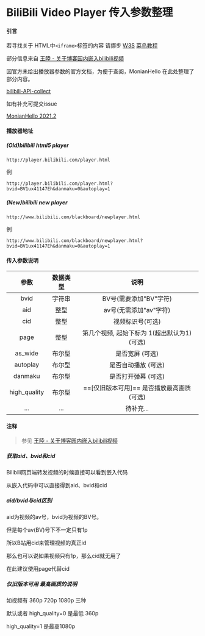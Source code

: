 # BiliBili Video Player 传入参数整理


#### 引言

若寻找关于 HTML中`<iframe>`标签的内容 请挪步 [W3S](https://www.w3school.com.cn/tags/tag_iframe.asp) [菜鸟教程](https://www.runoob.com/jsref/dom-obj-frame.html) 

部分信息来自 [王陸 - 关于博客园内嵌入bilibili视频](https://www.cnblogs.com/wkfvawl/p/12268980.html)

因官方未给出播放器参数的官方文档，为便于查阅，MonianHello 在此处整理了部分内容。

[bilibili-API-collect](https://socialsisteryi.github.io/bilibili-API-collect/)

如有补充可提交issue

<u>MonianHello 2021.2</u>

#### 播放器地址

##### (Old)bilibili html5 player

`http://player.bilibili.com/player.html`

例

`http://player.bilibili.com/player.html?bvid=BV1ux41147Eh&danmaku=0&autoplay=1`

##### (New)bilibili new player

`http://www.bilibili.com/blackboard/newplayer.html`

例

`http://www.bilibili.com/blackboard/newplayer.html?bvid=BV1ux41147Eh&danmaku=0&autoplay=1`

#### 传入参数说明

|     参数     | 数据类型 |                     说明                     |
| :----------: | :------: | :------------------------------------------: |
|     bvid     |  字符串  |            BV号(需要添加"BV"字符)            |
|     aid      |   整型   |            av号(无需添加"av"字符)            |
|     cid      |   整型   |               视频标识号(可选)               |
|     page     |   整型   | 第几个视频, 起始下标为 1(超出默认为1) (可选) |
|   as_wide    |  布尔型  |               是否宽屏 (可选)                |
|   autoplay   |  布尔型  |             是否自动播放 (可选)              |
|   danmaku    |  布尔型  |             是否打开弹幕 (可选)              |
| high_quality |  布尔型  |  ==[仅旧版本可用]== 是否播放最高画质 (可选)  |
|     ...      |   ...    |                  待补充...                   |

#### 注释

> 参见 [王陸 - 关于博客园内嵌入bilibili视频](https://www.cnblogs.com/wkfvawl/p/12268980.html)

##### 获取aid、bvid和cid

Bilibili网页端转发视频的时候直接可以看到嵌入代码 

从嵌入代码中可以直接得到aid、bvid和cid

##### aid/bvid与cid区别

aid为视频的av号，bvid为视频的BV号。

但是每个av(BV)号下不一定只有1p

所以B站用cid来管理视频的真正id

那么也可以说如果视频只有1p，那么cid就无用了 

在此建议使用page代替cid

#####  仅旧版本可用 最高画质的说明

如视频有 360p 720p 1080p 三种

默认或者 high_quality=0 是最低 360p

high_quality=1 是最高1080p




